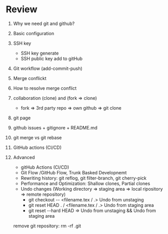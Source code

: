 # Review

1.  Why we need git and github?
2.  Basic configuration
3.  SSH key
    - SSH key generate
    - SSH public key add to gitHub
4.  Git workflow (add-commit-push)
5.  Merge conflickt
6.  How to resolve merge conflict
7.  collaboration (clone) and (fork => clone)
    - fork => 3rd party repo => own github => git clone
8.  git page
9.  github issues + gitignore + README.md
10. git merge vs git rebase
11. GitHub actions (CI/CD)
12. Advanced

    - gitHub Actions (CI/CD)
    - Git Flow /GitHub Flow, Trunk Basked Developnemt
    - Rewriting history: git reflog, git filter-branch, git cherry-pick
    - Performance and Optimization: Shallow clones, Partial clones
    - Undo changes (Working directory => staging area => local ripository => remote repository)
      - git checkout -- <filename.tex / .> Undo from unstaging
      - git reset HEAD . / <filename.tex / .> Undo from staging area
      - git reset --hard HEAD => Undo from unstaging && Undo from staging area

    remove git repository: rm -rf .git
